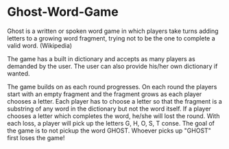 # Ghost-Word-Game
Ghost is a written or spoken word game in which players take turns adding letters to a growing word fragment, trying not to be the one to complete a valid word. (Wikipedia)

The game has a built in dictionary and accepts as many players as demanded by the user. The user can also provide his/her own dictionary if wanted. 

The game builds on as each round progresses. On each round the players start with an empty fragment and the fragment grows as each player chooses a letter. Each player has to choose a letter so that the fragment is a substring of any word in the dictionary but not the word itself. If a player chooses a letter which completes the word, he/she will lost the round. With each loss, a player will pick up the letters G, H, O, S, T conse. The goal of the game is to not pickup the word GHOST. Whoever picks up "GHOST" first loses the game!
